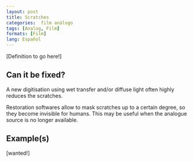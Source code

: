 ```yaml
---
layout: post
title: Scratches
categories:  film análogo
tags: [Analog, Film]
formats: [Film]
lang: Español
---
```


[Definition to go here!]

## Can it be fixed?

A new digitisation using wet transfer and/or diffuse light often highly reduces the scratches.

Restoration softwares allow to mask scratches up to a certain degree, so they become invisible for humans. This may be useful when the analogue source is no longer available.

## Example(s)

[wanted!]
